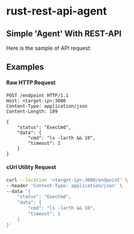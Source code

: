 # rust-rest-api-agent

## Simple 'Agent' With REST-API
Here is the sample of API request:

## Examples

#### Raw HTTP Request
```http
POST /endpoint HTTP/1.1
Host: <target-ip>:3000
Content-Type: application/json
Content-Length: 109

{
    "status": "ExecCmd",
    "data": {
        "cmd": "ls -larth && 10",
        "timeout": 1
    }
}
```
#### cUrl Utility Request
```bash
curl --location '<target-ip>:3000/endpoint' \
--header 'Content-Type: application/json' \
--data '{
    "status": "ExecCmd",
    "data": {
        "cmd": "ls -larth && 10",
        "timeout": 1
    }
}'
```